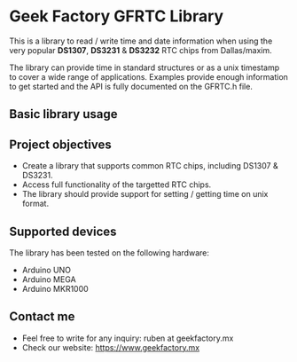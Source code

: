 # Geek Factory GFRTC Library #

This is a library to read / write time and date information when using the very popular __DS1307__, __DS3231__ & __DS3232__ RTC chips from Dallas/maxim.

The library can provide time in standard structures or as a unix timestamp to cover a wide range of applications. Examples provide enough information to get started and the API is fully documented on the GFRTC.h file.

## Basic library usage ##

## Project objectives ##

* Create a library that supports common RTC chips, including DS1307 & DS3231.
* Access full functionality of the targetted RTC chips.
* The library should provide support for setting / getting time on unix format.

## Supported devices ##

The library has been tested on the following hardware:

* Arduino UNO
* Arduino MEGA
* Arduino MKR1000


## Contact me ##

* Feel free to write for any inquiry: ruben at geekfactory.mx 
* Check our website: https://www.geekfactory.mx
